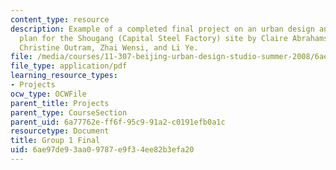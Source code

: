 ```yaml
---
content_type: resource
description: Example of a completed final project on an urban design and development
  plan for the Shougang (Capital Steel Factory) site by Claire Abrahamse, Josh Fiala,
  Christine Outram, Zhai Wensi, and Li Ye.
file: /media/courses/11-307-beijing-urban-design-studio-summer-2008/6ae97de93aa09787e9f34ee82b3efa20_group1_final.pdf
file_type: application/pdf
learning_resource_types:
- Projects
ocw_type: OCWFile
parent_title: Projects
parent_type: CourseSection
parent_uid: 6a77762e-ff6f-95c9-91a2-c0191efb0a1c
resourcetype: Document
title: Group 1 Final
uid: 6ae97de9-3aa0-9787-e9f3-4ee82b3efa20
---
```

